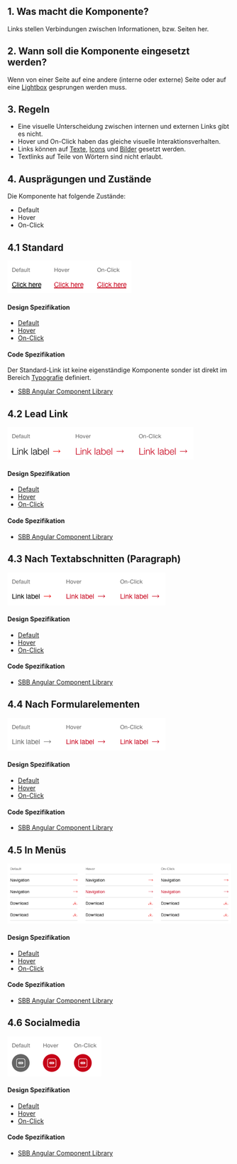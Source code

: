 ## 1. Was macht die Komponente?
Links stellen Verbindungen zwischen Informationen, bzw. Seiten her.

## 2. Wann soll die Komponente eingesetzt werden? 
Wenn von einer Seite auf eine andere (interne oder externe) Seite oder auf eine [Lightbox](https://digital.sbb.ch/de/components/lightbox) gesprungen werden muss.

## 3. Regeln
* Eine visuelle Unterscheidung zwischen internen und externen Links gibt es nicht.
* Hover und On-Click haben das gleiche visuelle Interaktionsverhalten.
* Links können auf [Texte](https://digital.sbb.ch/de/basics/text), [Icons](https://digital.sbb.ch/de/basics/icon) und [Bilder](https://digital.sbb.ch/de/basics/images) gesetzt werden.
* Textlinks auf Teile von Wörtern sind nicht erlaubt.

## 4. Ausprägungen und Zustände 
Die Komponente hat folgende Zustände:
* Default
* Hover
* On-Click

## 4.1 Standard
![Darstellung der Komponente Link in der Ausprägung Standard](https://raw.githubusercontent.com/sbb-design-systems/design-system-website-documentation/master/documentation/components/link/images/link_copy.png 'class: image')

#### Design Spezifikation
* [Default](https://sbb.invisionapp.com/d/main#/console/15744722/327073493/inspect)
* [Hover](https://sbb.invisionapp.com/d/main#/console/15744722/327073494/inspect)
* [On-Click](https://sbb.invisionapp.com/d/main#/console/15744722/327073495/inspect)

#### Code Spezifikation
Der Standard-Link ist keine eigenständige Komponente sonder ist direkt im Bereich [Typografie](https://digital.sbb.ch/de/basics/typography) definiert.
* [SBB Angular Component Library](https://sbb-angular.app.sbb.ch/latest/typography)

## 4.2 Lead Link 
![Darstellung der Komponente Link zur Anwendung in einem Lead-Text](https://raw.githubusercontent.com/sbb-design-systems/design-system-website-documentation/master/documentation/components/link/images/link_lead.png 'class: image')

#### Design Spezifikation
* [Default](https://sbb.invisionapp.com/d/main#/console/15744722/327073496/inspect)
* [Hover](https://sbb.invisionapp.com/d/main#/console/15744722/327073497/inspect)
* [On-Click](https://sbb.invisionapp.com/d/main#/console/15744722/327073498/inspect)

#### Code Spezifikation
* [SBB Angular Component Library](https://sbb-angular.app.sbb.ch/latest/public/components/links)

## 4.3 Nach Textabschnitten (Paragraph)
![Darstellung der Komponente Link zur Anwendung nach einem Textabschnitt (Paragraph)](https://raw.githubusercontent.com/sbb-design-systems/design-system-website-documentation/master/documentation/components/link/images/link_paragraph.png 'class: image')

#### Design Spezifikation
* [Default](https://sbb.invisionapp.com/d/main#/console/15744722/327073499/inspect)
* [Hover](https://sbb.invisionapp.com/d/main#/console/15744722/327073500/inspect)
* [On-Click](https://sbb.invisionapp.com/d/main#/console/15744722/327073501/inspect)

#### Code Spezifikation
* [SBB Angular Component Library](https://sbb-angular.app.sbb.ch/latest/public/components/links)

## 4.4 Nach Formularelementen
![Darstellung der Komponente Link zur Anwendung nach Formularelementen](https://raw.githubusercontent.com/sbb-design-systems/design-system-website-documentation/master/documentation/components/link/images/link_form.png 'class: image')

#### Design Spezifikation
* [Default](https://sbb.invisionapp.com/d/main#/console/15744722/327073502/inspect)
* [Hover](https://sbb.invisionapp.com/d/main#/console/15744722/327073503/inspect)
* [On-Click](https://sbb.invisionapp.com/d/main#/console/15744722/327073504/inspect)

#### Code Spezifikation
* [SBB Angular Component Library](https://sbb-angular.app.sbb.ch/latest/public/components/links)

## 4.5 In Menüs
![Darstellung der Komponente Link in Menüs](https://raw.githubusercontent.com/sbb-design-systems/design-system-website-documentation/master/documentation/components/link/images/link_menu.png 'class: image')

#### Design Spezifikation
* [Default](https://sbb.invisionapp.com/d/main#/console/15744722/327073505/inspect)
* [Hover](https://sbb.invisionapp.com/d/main#/console/15744722/327073506/inspect)
* [On-Click](https://sbb.invisionapp.com/d/main#/console/15744722/327073507/inspect)

#### Code Spezifikation
* [SBB Angular Component Library](https://sbb-angular.app.sbb.ch/latest/public/components/links)

## 4.6 Socialmedia
![Darstellung der Komponente Link als Absprung zu einem Social-Media Kanal](https://raw.githubusercontent.com/sbb-design-systems/design-system-website-documentation/master/documentation/components/link/images/link_icon.png 'class: image')

#### Design Spezifikation
* [Default](https://sbb.invisionapp.com/d/main#/console/15744722/327073508/inspect)
* [Hover](https://sbb.invisionapp.com/d/main#/console/15744722/327073509/inspect)
* [On-Click](https://sbb.invisionapp.com/d/main#/console/15744722/327073510/inspect)

#### Code Spezifikation
* [SBB Angular Component Library](https://sbb-angular.app.sbb.ch/latest/public/components/links)